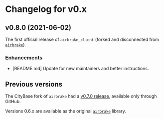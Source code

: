 # Changelog for v0.x

## v0.8.0 (2021-06-02)

The first official release of `airbrake_client` (forked and disconnected from [`airbrake`](https://hex.pm/packages/airbrake)).

### Enhancements

  * [README.md] Update for new maintainers and better instructions.

## Previous versions

The CityBase fork of `airbrake` had a [v0.7.0 release](https://github.com/CityBaseInc/airbrake-elixir/releases/tag/0.7.0), available only through GitHub.

Versions 0.6.x are available as the original [`airbrake`](https://hex.pm/packages/airbrake) library.
